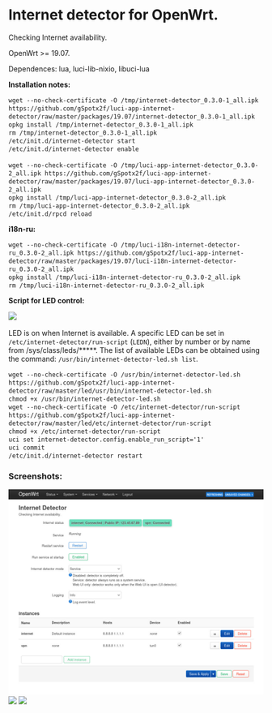# Internet detector for OpenWrt.
Checking Internet availability.

OpenWrt >= 19.07.

Dependences: lua, luci-lib-nixio, libuci-lua

**Installation notes:**

    wget --no-check-certificate -O /tmp/internet-detector_0.3.0-1_all.ipk https://github.com/gSpotx2f/luci-app-internet-detector/raw/master/packages/19.07/internet-detector_0.3.0-1_all.ipk
    opkg install /tmp/internet-detector_0.3.0-1_all.ipk
    rm /tmp/internet-detector_0.3.0-1_all.ipk
    /etc/init.d/internet-detector start
    /etc/init.d/internet-detector enable

    wget --no-check-certificate -O /tmp/luci-app-internet-detector_0.3.0-2_all.ipk https://github.com/gSpotx2f/luci-app-internet-detector/raw/master/packages/19.07/luci-app-internet-detector_0.3.0-2_all.ipk
    opkg install /tmp/luci-app-internet-detector_0.3.0-2_all.ipk
    rm /tmp/luci-app-internet-detector_0.3.0-2_all.ipk
    /etc/init.d/rpcd reload

**i18n-ru:**

    wget --no-check-certificate -O /tmp/luci-i18n-internet-detector-ru_0.3.0-2_all.ipk https://github.com/gSpotx2f/luci-app-internet-detector/raw/master/packages/19.07/luci-i18n-internet-detector-ru_0.3.0-2_all.ipk
    opkg install /tmp/luci-i18n-internet-detector-ru_0.3.0-2_all.ipk
    rm /tmp/luci-i18n-internet-detector-ru_0.3.0-2_all.ipk

**Script for LED control:**

![](https://github.com/gSpotx2f/luci-app-internet-detector/blob/master/screenshots/internet-led.jpg)

LED is on when Internet is available. A specific LED can be set in `/etc/internet-detector/run-script` (`LEDN`), either by number or by name from /sys/class/leds/*****. The list of available LEDs can be obtained using the command: `/usr/bin/internet-detector-led.sh list`.

    wget --no-check-certificate -O /usr/bin/internet-detector-led.sh https://github.com/gSpotx2f/luci-app-internet-detector/raw/master/led/usr/bin/internet-detector-led.sh
    chmod +x /usr/bin/internet-detector-led.sh
    wget --no-check-certificate -O /etc/internet-detector/run-script https://github.com/gSpotx2f/luci-app-internet-detector/raw/master/led/etc/internet-detector/run-script
    chmod +x /etc/internet-detector/run-script
    uci set internet-detector.config.enable_run_script='1'
    uci commit
    /etc/init.d/internet-detector restart

### Screenshots:

![](https://github.com/gSpotx2f/luci-app-internet-detector/blob/master/screenshots/01.jpg)
![](https://github.com/gSpotx2f/luci-app-internet-detector/blob/master/screenshots/03.jpg)
![](https://github.com/gSpotx2f/luci-app-internet-detector/blob/master/screenshots/04.jpg)
